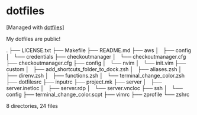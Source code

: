 # dotfiles

[Managed with [dotfiles](https://github.com/jbernard/dotfiles)]

My dotfiles are public!

.
├── LICENSE.txt
├── Makefile
├── README.md
├── aws
│   ├── config
│   └── credentials
├── checkoutmanager
│   └── checkoutmanager.cfg
├── checkoutmanager.cfg
├── config
│   └── nvim
│       └── init.vim
├── custom
│   ├── add_shortcuts_folder_to_dock.zsh
│   ├── aliases.zsh
│   ├── direnv.zsh
│   ├── functions.zsh
│   └── terminal_change_color.zsh
├── dotfilesrc
├── inputrc
├── project.mk
├── server
│   ├── server.inetloc
│   ├── server.rdp
│   └── server.vncloc
├── ssh
│   └── config
├── terminal_change_color.scpt
├── vimrc
├── zprofile
└── zshrc

8 directories, 24 files
